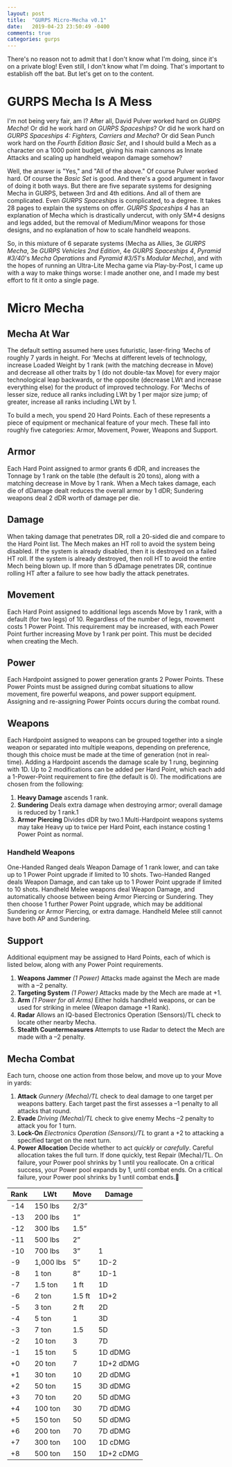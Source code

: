 ```yaml
---
layout: post
title:  "GURPS Micro-Mecha v0.1"
date:   2019-04-23 23:50:49 -0400
comments: true
categories: gurps
---
```

There's no reason not to admit that I don't know what I'm doing, since it's on a private blog! Even still, I don't know what I'm doing. That's important to establish off the bat. But let's get on to the content.

# GURPS Mecha Is A Mess
I'm not being very fair, am I? After all, David Pulver worked hard on *GURPS Mecha*! Or did he work hard on *GURPS Spaceships*? Or did he work hard on *GURPS Spaceships 4: Fighters, Carriers and Mecha*? Or did Sean Punch work hard on the *Fourth Edition Basic Set*, and I should build a Mech as a character on a 1000 point budget, giving his main cannons as Innate Attacks and scaling up handheld weapon damage somehow?

Well, the answer is "Yes," and "All of the above." Of course Pulver worked hard. Of course the *Basic Set* is good. And there's a good argument in favor of doing it both ways. But there are five separate systems for designing Mecha in GURPS, between 3rd and 4th editions. And all of them are complicated. Even *GURPS Spaceships* is complicated, to a degree. It takes 28 pages to explain the systems on offer. *GURPS Spaceships 4* has an explanation of Mecha which is drastically undercut, with only SM+4 designs and legs added, but the removal of Medium/Minor weapons for those designs, and no explanation of how to scale handheld weapons.

So, in this mixture of 6 separate systems (Mecha as Allies, 3e *GURPS Mecha*, 3e *GURPS Vehicles 2nd Edition*, 4e *GURPS Spaceships 4*, *Pyramid #3/40*'s *Mecha Operations* and *Pyramid #3/51*'s *Modular Mecha*), and with the hopes of running an Ultra-Lite Mecha game via Play-by-Post, I came up with a way to make things worse: I made another one, and I made my best effort to fit it onto a single page.

<!-- more -->

# Micro Mecha
## Mecha At War
The default setting assumed here uses futuristic, laser-firing ‘Mechs of roughly 7 yards in height. For ‘Mechs at different levels of technology, increase Loaded Weight by 1 rank (with the matching decrease in Move) and decrease all other traits by 1 (do not double-tax Move) for every major technological leap backwards, or the opposite (decrease LWt and increase everything else) for the product of improved technology.
For ‘Mechs of lesser size, reduce all ranks including LWt by 1 per major size jump; of greater, increase all ranks including LWt by 1.

To build a mech, you spend 20 Hard Points. Each of these represents a piece of equipment or mechanical feature of your mech. These fall into roughly five categories:
Armor, Movement, Power, Weapons and Support.

## Armor
Each Hard Point assigned to armor grants 6 dDR, and increases the Tonnage by 1 rank on the table (the default is 20 tons), along with a matching decrease in Move by 1 rank.
When a Mech takes damage, each die of dDamage dealt reduces the overall armor by 1 dDR; Sundering weapons deal 2 dDR worth of damage per die.

## Damage
When taking damage that penetrates DR, roll a 20-sided die and compare to the Hard Point list. The Mech makes an HT roll to avoid the system being disabled. If the system is already disabled, then it is destroyed on a failed HT roll. If the system is already destroyed, then roll HT to avoid the entire Mech being blown up. If more than 5 dDamage penetrates DR, continue rolling HT after a failure to see how badly the attack penetrates.

## Movement
Each Hard Point assigned to additional legs ascends Move by 1 rank, with a default (for two legs) of 10. Regardless of the number of legs, movement costs 1 Power Point.
This requirement may be increased, with each Power Point further increasing Move by 1 rank per point. This must be decided when creating the Mech.

## Power
Each Hardpoint assigned to power generation grants 2 Power Points. These Power Points must be assigned during combat situations to allow movement, fire powerful weapons, and power support equipment.
Assigning and re-assigning Power Points occurs during the combat round.
## Weapons
Each Hardpoint assigned to weapons can be grouped together into a single weapon or separated into multiple weapons, depending on preference, though this choice must be made at the time of generation (not in real-time).
Adding a Hardpoint ascends the damage scale by 1 rung, beginning with 1D. Up to 2 modifications can be added per Hard Point, which each add a 1-Power-Point requirement to fire (the default is 0). The modifications are chosen from the following:
1. **Heavy Damage** ascends 1 rank.
2. **Sundering** Deals extra damage when destroying armor; overall damage is reduced by 1 rank.1
3. **Armor Piercing** Divides dDR by two.1
Multi-Hardpoint weapons systems may take Heavy up to twice per Hard Point, each instance costing 1 Power Point as normal.

### Handheld Weapons
One-Handed Ranged deals Weapon Damage of 1 rank lower, and can take up to 1 Power Point upgrade if limited to 10 shots.
Two-Handed Ranged deals Weapon Damage, and can take up to 1 Power Point upgrade if limited to 10 shots.
Handheld Melee weapons deal Weapon Damage, and automatically choose between being Armor Piercing or Sundering. They then choose 1 further Power Point upgrade, which may be additional Sundering or Armor Piercing, or extra damage. Handheld Melee still cannot have both AP and Sundering.

## Support
Additional equipment may be assigned to Hard Points, each of which is listed below, along with any Power Point requirements.

1. **Weapons Jammer** *(1 Power)* Attacks made against the Mech are made with a –2 penalty.
2. **Targeting System** *(1 Power)* Attacks made by the Mech are made at +1.
3. **Arm** *(1 Power for all Arms)* Either holds handheld weapons, or can be used for striking in melee (Weapon damage +1 Rank).
4. **Radar** Allows an IQ-based Electronics Operation (Sensors)/TL check to locate other nearby Mecha.
5. **Stealth Countermeasures** Attempts to use Radar to detect the Mech are made with a –2 penalty.

## Mecha Combat
Each turn, choose one action from those below, and move up to your Move in yards:

1. **Attack** *Gunnery (Mecha)/TL* check to deal  damage to one target per weapons battery. Each target past the first assesses a –1 penalty to all attacks that round.
4. **Evade** *Driving (Mecha)/TL* check to give enemy Mechs –2 penalty to attack you for 1 turn.
2. **Lock-On** *Electronics Operation (Sensors)/TL* to grant a +2 to attacking a specified target on the next turn.
3. **Power Allocation** Decide whether to act *quickly* or *carefully*. Careful allocation takes the full turn. If done quickly, test Repair (Mecha)/TL. On failure, your Power pool shrinks by 1 until you reallocate. On a critical success, your Power pool expands by 1, until combat ends. On a critical failure, your Power pool shrinks by 1 until combat ends.

| Rank | LWt | Move | Damage |
|------|-----|------|--------|
| -14 |150 lbs | 2/3” | |
| -13 |200 lbs | 1” | |
| -12 |300 lbs | 1.5” | |
| -11 |500 lbs | 2” | |
| -10 |700 lbs | 3” | 1 |
| -9 |1,000 lbs | 5” | 1D-2 |
| -8 |1 ton | 8” | 1D-1 |
| -7 |1.5 ton | 1 ft | 1D |
| -6 |2 ton | 1.5 ft | 1D+2 |
| -5 |3 ton | 2 ft | 2D |
| -4 |5 ton | 1 | 3D |
| -3 |7 ton | 1.5 | 5D |
| -2 |10 ton | 3 | 7D |
| -1 |15 ton | 5 | 1D dDMG |
| +0 |20 ton | 7 | 1D+2 dDMG |
| +1 |30 ton | 10 | 2D dDMG |
| +2 |50 ton | 15 | 3D dDMG |
| +3 |70 ton | 20 | 5D dDMG |
| +4 |100 ton | 30 | 7D dDMG |
| +5 |150 ton | 50 | 5D dDMG |
| +6 |200 ton | 70 | 7D dDMG |
| +7 |300 ton | 100 | 1D cDMG |
| +8 |500 ton | 150 | 1D+2 cDMG |
